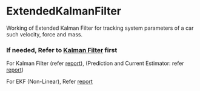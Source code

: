 # ExtendedKalmanFilter
Working of Extended Kalman Filter for tracking system parameters of a car such velocity, force and mass.
### If needed, Refer to [Kalman Filter](https://github.com/AravindChandradoss/KalmanFilter_Prediction_Estimator_Current_Estimators) first

For Kalman Filter (refer [report](https://github.com/AravindChandradoss/KalmanFilter_Prediction_Estimator_Current_Estimators/blob/master/KF.pdf)), (Prediction and Current Estimator: refer [report](https://github.com/AravindChandradoss/KalmanFilter_Prediction_Estimator_Current_Estimators/blob/master/PredictionAndCurrentEstimator.pdf))

For EKF (Non-Linear), Refer [report](https://github.com/AravindChandradoss/Extended-Kalman-Filter/blob/master/EKF.pdf)
